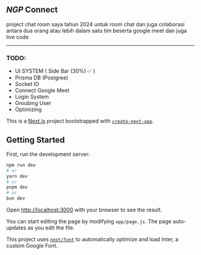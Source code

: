 ## _NGP_ Connect

project chat room saya tahun 2024 untuk room chat dan juga colaborasi antara dua orang atau lebih dalam satu tim beserta google meet dan juga live code

---

### TODO:

-   UI SYSTEM ( Side Bar (30%) ✅ )
-   Prisma DB (Postgree)
-   Socket IO
-   Connect Google Meet
-   Login System
-   Groubing User
-   Optimizing

This is a [Next.js](https://nextjs.org/) project bootstrapped with [`create-next-app`](https://github.com/vercel/next.js/tree/canary/packages/create-next-app).

## Getting Started

First, run the development server:

```bash
npm run dev
# or
yarn dev
# or
pnpm dev
# or
bun dev
```

Open [http://localhost:3000](http://localhost:3000) with your browser to see the result.

You can start editing the page by modifying `app/page.js`. The page auto-updates as you edit the file.

This project uses [`next/font`](https://nextjs.org/docs/basic-features/font-optimization) to automatically optimize and load Inter, a custom Google Font.
